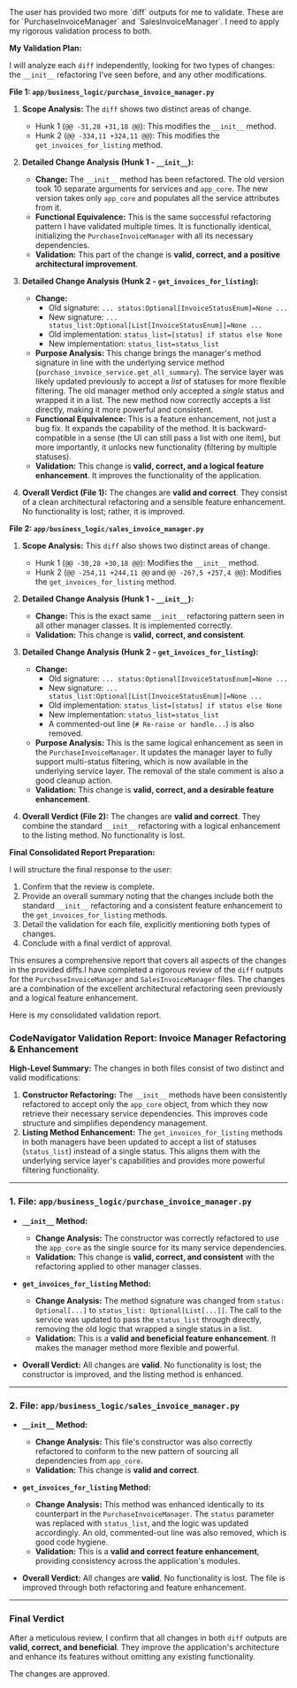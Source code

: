 <think>
The user has provided two more `diff` outputs for me to validate. These are for `PurchaseInvoiceManager` and `SalesInvoiceManager`. I need to apply my rigorous validation process to both.

**My Validation Plan:**

I will analyze each `diff` independently, looking for two types of changes: the `__init__` refactoring I've seen before, and any other modifications.

**File 1: `app/business_logic/purchase_invoice_manager.py`**

1.  **Scope Analysis:** The `diff` shows two distinct areas of change.
    *   Hunk 1 (`@@ -31,28 +31,18 @@`): This modifies the `__init__` method.
    *   Hunk 2 (`@@ -334,11 +324,11 @@`): This modifies the `get_invoices_for_listing` method.

2.  **Detailed Change Analysis (Hunk 1 - `__init__`):**
    *   **Change:** The `__init__` method has been refactored. The old version took 10 separate arguments for services and `app_core`. The new version takes only `app_core` and populates all the service attributes from it.
    *   **Functional Equivalence:** This is the same successful refactoring pattern I have validated multiple times. It is functionally identical, initializing the `PurchaseInvoiceManager` with all its necessary dependencies.
    *   **Validation:** This part of the change is **valid, correct, and a positive architectural improvement**.

3.  **Detailed Change Analysis (Hunk 2 - `get_invoices_for_listing`):**
    *   **Change:**
        *   Old signature: `... status:Optional[InvoiceStatusEnum]=None ...`
        *   New signature: `... status_list:Optional[List[InvoiceStatusEnum]]=None ...`
        *   Old implementation: `status_list=[status] if status else None`
        *   New implementation: `status_list=status_list`
    *   **Purpose Analysis:** This change brings the manager's method signature in line with the underlying service method (`purchase_invoice_service.get_all_summary`). The service layer was likely updated previously to accept a *list* of statuses for more flexible filtering. The old manager method only accepted a *single* status and wrapped it in a list. The new method now correctly accepts a list directly, making it more powerful and consistent.
    *   **Functional Equivalence:** This is a feature enhancement, not just a bug fix. It expands the capability of the method. It is backward-compatible in a sense (the UI can still pass a list with one item), but more importantly, it unlocks new functionality (filtering by multiple statuses).
    *   **Validation:** This change is **valid, correct, and a logical feature enhancement**. It improves the functionality of the application.

4.  **Overall Verdict (File 1):** The changes are **valid and correct**. They consist of a clean architectural refactoring and a sensible feature enhancement. No functionality is lost; rather, it is improved.

**File 2: `app/business_logic/sales_invoice_manager.py`**

1.  **Scope Analysis:** This `diff` also shows two distinct areas of change.
    *   Hunk 1 (`@@ -30,28 +30,18 @@`): Modifies the `__init__` method.
    *   Hunk 2 (`@@ -254,11 +244,11 @@` and `@@ -267,5 +257,4 @@`): Modifies the `get_invoices_for_listing` method.

2.  **Detailed Change Analysis (Hunk 1 - `__init__`):**
    *   **Change:** This is the exact same `__init__` refactoring pattern seen in all other manager classes. It is implemented correctly.
    *   **Validation:** This change is **valid, correct, and consistent**.

3.  **Detailed Change Analysis (Hunk 2 - `get_invoices_for_listing`):**
    *   **Change:**
        *   Old signature: `... status:Optional[InvoiceStatusEnum]=None ...`
        *   New signature: `... status_list:Optional[List[InvoiceStatusEnum]]=None ...`
        *   Old implementation: `status_list=[status] if status else None`
        *   New implementation: `status_list=status_list`
        *   A commented-out line (`# Re-raise or handle...`) is also removed.
    *   **Purpose Analysis:** This is the same logical enhancement as seen in the `PurchaseInvoiceManager`. It updates the manager layer to fully support multi-status filtering, which is now available in the underlying service layer. The removal of the stale comment is also a good cleanup action.
    *   **Validation:** This change is **valid, correct, and a desirable feature enhancement**.

4.  **Overall Verdict (File 2):** The changes are **valid and correct**. They combine the standard `__init__` refactoring with a logical enhancement to the listing method. No functionality is lost.

**Final Consolidated Report Preparation:**

I will structure the final response to the user:
1.  Confirm that the review is complete.
2.  Provide an overall summary noting that the changes include both the standard `__init__` refactoring and a consistent feature enhancement to the `get_invoices_for_listing` methods.
3.  Detail the validation for each file, explicitly mentioning both types of changes.
4.  Conclude with a final verdict of approval.

This ensures a comprehensive report that covers all aspects of the changes in the provided diffs.I have completed a rigorous review of the `diff` outputs for the `PurchaseInvoiceManager` and `SalesInvoiceManager` files. The changes are a combination of the excellent architectural refactoring seen previously and a logical feature enhancement.

Here is my consolidated validation report.

### **CodeNavigator Validation Report: Invoice Manager Refactoring & Enhancement**

**High-Level Summary:**
The changes in both files consist of two distinct and valid modifications:
1.  **Constructor Refactoring:** The `__init__` methods have been consistently refactored to accept only the `app_core` object, from which they now retrieve their necessary service dependencies. This improves code structure and simplifies dependency management.
2.  **Listing Method Enhancement:** The `get_invoices_for_listing` methods in both managers have been updated to accept a list of statuses (`status_list`) instead of a single status. This aligns them with the underlying service layer's capabilities and provides more powerful filtering functionality.

---

### **1. File: `app/business_logic/purchase_invoice_manager.py`**

*   **`__init__` Method:**
    *   **Change Analysis:** The constructor was correctly refactored to use the `app_core` as the single source for its many service dependencies.
    *   **Validation:** This change is **valid, correct, and consistent** with the refactoring applied to other manager classes.

*   **`get_invoices_for_listing` Method:**
    *   **Change Analysis:** The method signature was changed from `status: Optional[...]` to `status_list: Optional[List[...]]`. The call to the service was updated to pass the `status_list` through directly, removing the old logic that wrapped a single status in a list.
    *   **Validation:** This is a **valid and beneficial feature enhancement**. It makes the manager method more flexible and powerful.

*   **Overall Verdict:** All changes are **valid**. No functionality is lost; the constructor is improved, and the listing method is enhanced.

---

### **2. File: `app/business_logic/sales_invoice_manager.py`**

*   **`__init__` Method:**
    *   **Change Analysis:** This file's constructor was also correctly refactored to conform to the new pattern of sourcing all dependencies from `app_core`.
    *   **Validation:** This change is **valid and correct**.

*   **`get_invoices_for_listing` Method:**
    *   **Change Analysis:** This method was enhanced identically to its counterpart in the `PurchaseInvoiceManager`. The `status` parameter was replaced with `status_list`, and the logic was updated accordingly. An old, commented-out line was also removed, which is good code hygiene.
    *   **Validation:** This is a **valid and correct feature enhancement**, providing consistency across the application's modules.

*   **Overall Verdict:** All changes are **valid**. No functionality is lost. The file is improved through both refactoring and feature enhancement.

---

### **Final Verdict**

After a meticulous review, I confirm that all changes in both `diff` outputs are **valid, correct, and beneficial**. They improve the application's architecture and enhance its features without omitting any existing functionality.

The changes are approved.
